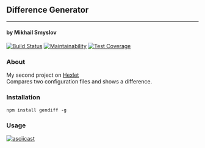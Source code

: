 ## Difference Generator
______________________
#### by Mikhail Smyslov

[![Build Status](https://travis-ci.com/mikhailsmyslov/backend-project-lvl2.svg?branch=master)](https://travis-ci.com/mikhailsmyslov/backend-project-lvl2)
[![Maintainability](https://api.codeclimate.com/v1/badges/4a4251574ea3f5906735/maintainability)](https://codeclimate.com/github/mikhailsmyslov/backend-project-lvl2/maintainability)
[![Test Coverage](https://api.codeclimate.com/v1/badges/4a4251574ea3f5906735/test_coverage)](https://codeclimate.com/github/mikhailsmyslov/backend-project-lvl2/test_coverage)

### About
My second project on [Hexlet](https://ru.hexlet.io)  
Compares two configuration files and shows a difference.

### Installation
`npm install gendiff -g`

### Usage
[![asciicast](https://asciinema.org/a/l35ngI4ek7eEpuLPim4Mdet6e.svg)](https://asciinema.org/a/l35ngI4ek7eEpuLPim4Mdet6e)